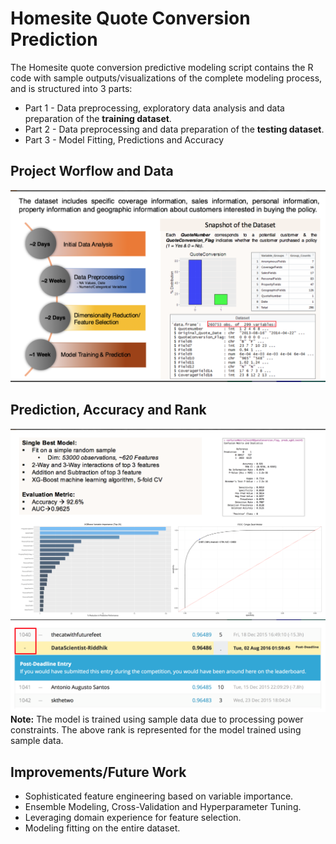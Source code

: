 # Homesite Quote Conversion Prediction

The Homesite quote conversion predictive modeling script contains the R code with sample outputs/visualizations of the complete modeling process, and is structured into 3 parts:
* Part 1 - Data preprocessing, exploratory data analysis and data preparation of the **training dataset**.
* Part 2 - Data preprocessing and data preparation of the **testing dataset**.
* Part 3 - Model Fitting, Predictions and Accuracy


## Project Worflow and Data
![project workflow](./images/project_workflow.png)


## Prediction, Accuracy and Rank
![output](./images/output.png)
![rank](./images/rank.png)
**Note:** The model is trained using sample data due to processing power constraints. The above rank is represented for the model trained using sample data. 


## Improvements/Future Work

* Sophisticated feature engineering based on variable importance.
* Ensemble Modeling, Cross-Validation and Hyperparameter Tuning.
* Leveraging domain experience for feature selection.
* Modeling fitting on the entire dataset. 

